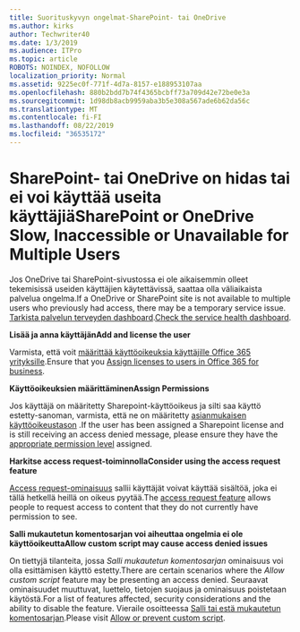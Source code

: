 ```yaml
---
title: Suorituskyvyn ongelmat-SharePoint- tai OneDrive
ms.author: kirks
author: Techwriter40
ms.date: 1/3/2019
ms.audience: ITPro
ms.topic: article
ROBOTS: NOINDEX, NOFOLLOW
localization_priority: Normal
ms.assetid: 9225ec0f-771f-4d7a-8157-e188953107aa
ms.openlocfilehash: 880b2bdd7b74f4365bcbff73a709d42e72be0e3a
ms.sourcegitcommit: 1d98db8acb9959aba3b5e308a567ade6b62da56c
ms.translationtype: MT
ms.contentlocale: fi-FI
ms.lasthandoff: 08/22/2019
ms.locfileid: "36535172"
---
```

# <a name="sharepoint-or-onedrive-slow-inaccessible-or-unavailable-for-multiple-users"></a><span data-ttu-id="86b95-102">SharePoint- tai OneDrive on hidas tai ei voi käyttää useita käyttäjiä</span><span class="sxs-lookup"><span data-stu-id="86b95-102">SharePoint or OneDrive Slow, Inaccessible or Unavailable for Multiple Users</span></span>

<span data-ttu-id="86b95-103">Jos OneDrive tai SharePoint-sivustossa ei ole aikaisemmin olleet tekemisissä useiden käyttäjien käytettävissä, saattaa olla väliaikaista palvelua ongelma.</span><span class="sxs-lookup"><span data-stu-id="86b95-103">If a OneDrive or SharePoint site is not available to multiple users who previously had access, there may be a temporary service issue.</span></span> <span data-ttu-id="86b95-104">[Tarkista palvelun terveyden dashboard](https://portal.office.com/adminportal/home#/servicehealth).</span><span class="sxs-lookup"><span data-stu-id="86b95-104">[Check the service health dashboard](https://portal.office.com/adminportal/home#/servicehealth).</span></span>

<span data-ttu-id="86b95-105">**Lisää ja anna käyttäjän**</span><span class="sxs-lookup"><span data-stu-id="86b95-105">**Add and license the user**</span></span>

<span data-ttu-id="86b95-106">Varmista, että voit [määrittää käyttöoikeuksia käyttäjille Office 365 yrityksille](https://docs.microsoft.com/office365/admin/subscriptions-and-billing/assign-licenses-to-users?view=o365-worldwide&amp;tabs=One).</span><span class="sxs-lookup"><span data-stu-id="86b95-106">Ensure that you [Assign licenses to users in Office 365 for business](https://docs.microsoft.com/office365/admin/subscriptions-and-billing/assign-licenses-to-users?view=o365-worldwide&amp;tabs=One).</span></span>


<span data-ttu-id="86b95-107">**Käyttöoikeuksien määrittäminen**</span><span class="sxs-lookup"><span data-stu-id="86b95-107">**Assign Permissions**</span></span>

<span data-ttu-id="86b95-108">Jos käyttäjä on määritetty Sharepoint-käyttöoikeus ja silti saa käyttö estetty-sanoman, varmista, että ne on määritetty [asianmukaisen käyttöoikeustason](https://docs.microsoft.com/sharepoint/understanding-permission-levels) .</span><span class="sxs-lookup"><span data-stu-id="86b95-108">If the user has been assigned a Sharepoint license and is still receiving an access denied message, please ensure they have the [appropriate permission level](https://docs.microsoft.com/sharepoint/understanding-permission-levels) assigned.</span></span>

<span data-ttu-id="86b95-109">**Harkitse access request-toiminnolla**</span><span class="sxs-lookup"><span data-stu-id="86b95-109">**Consider using the access request feature**</span></span>

<span data-ttu-id="86b95-110">[Access request-ominaisuus](https://support.office.com/article/Set-up-and-manage-access-requests-94B26E0B-2822-49D4-929A-8455698654B3) sallii käyttäjät voivat käyttää sisältöä, joka ei tällä hetkellä heillä on oikeus pyytää.</span><span class="sxs-lookup"><span data-stu-id="86b95-110">The [access request feature](https://support.office.com/article/Set-up-and-manage-access-requests-94B26E0B-2822-49D4-929A-8455698654B3) allows people to request access to content that they do not currently have permission to see.</span></span>

<span data-ttu-id="86b95-111">**Salli mukautetun komentosarjan voi aiheuttaa ongelmia ei ole käyttöoikeutta**</span><span class="sxs-lookup"><span data-stu-id="86b95-111">**Allow custom script may cause access denied issues**</span></span>

<span data-ttu-id="86b95-112">On tiettyjä tilanteita, jossa *Salli mukautetun komentosarjan* ominaisuus voi olla esittämisen käyttö estetty.</span><span class="sxs-lookup"><span data-stu-id="86b95-112">There are certain scenarios where the *Allow custom script* feature may be presenting an access denied.</span></span> <span data-ttu-id="86b95-113">Seuraavat ominaisuudet muuttuvat, luettelo, tietojen suojaus ja ominaisuus poistetaan käytöstä.</span><span class="sxs-lookup"><span data-stu-id="86b95-113">For a list of features affected, security considerations and the ability to disable the feature.</span></span> <span data-ttu-id="86b95-114">Vieraile osoitteessa [Salli tai estä mukautetun komentosarjan](https://docs.microsoft.com/sharepoint/allow-or-prevent-custom-script).</span><span class="sxs-lookup"><span data-stu-id="86b95-114">Please visit [Allow or prevent custom script](https://docs.microsoft.com/sharepoint/allow-or-prevent-custom-script).</span></span>


